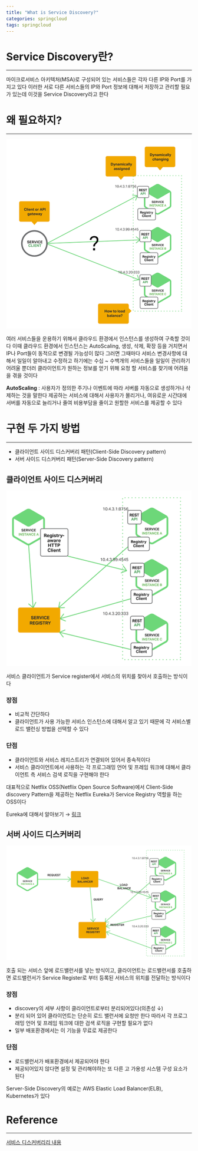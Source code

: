 ```yaml
---
title: "What is Service Discovery?"
categories: springcloud
tags: springcloud
---
```


# Service Discovery란?

<hr>

마이크로서비스 아키텍처(MSA)로 구성되어 있는 서비스들은 각자 다른 IP와 Port를 가지고 있다 이러한 서로 다른 서비스들의 IP와 Port 정보에 대해서 저장하고 관리할 필요가 있는데 이것을 Service Discovery라고 한다

# 왜 필요하지?

<hr>

![why service discovery](/assets/postImages/ServiceDiscoveryConcept/why%20service%20discovery.png)

여러 서비스들을 운용하기 위해서 클라우드 환경에서 인스턴스를 생성하여 구축할 것이다 이때 클라우드 환경에서 인스턴스는 AutoScaling, 생성, 삭제, 확장 등을 거치면서 IP나 Port들이 동적으로 변경될 가능성이 많다 그러면 그때마다 서비스 변경사항에 대해서 일일이 알아내고 수정하고 하기에는 수십 ~ 수백개의 서비스들을 일일이 관리하기 어려울 뿐더러 클라이언트가 원하는 정보를 얻기 위해 요청 할 서비스를 찾기에 어려움을 겪을 것이다

**AutoScaling** : 사용자가 정의한 주기나 이벤트에 따라 서버를 자동으로 생성하거나 삭제하는 것을 말한다 제공하는 서비스에 대해서 사용자가 몰리거나, 여유로운 시간대에 서버를 자동으로 늘리거나 줄여 비용부담을 줄이고 원할한 서비스를 제공할 수 있다

# 구현 두 가지 방법

<hr>

- 클라이언트 사이드 디스커버리 패턴(Client-Side Discovery pattern)
- 서버 사이드 디스커버리 패턴(Server-Side Discovery pattern)

## 클라이언트 사이드 디스커버리

![client-side discovery](/assets/postImages/ServiceDiscoveryConcept/client-side%20discovery.png)

서비스 클라이언트가 Service register에서 서비스의 위치를 찾아서 호출하는 방식이다

### 장점
- 비교적 간단하다
- 클라이언트가 사용 가능한 서비스 인스턴스에 대해서 알고 있기 때문에 각 서비스별 로드 밸런싱 방법을 선택할 수 있다

### 단점
- 클라이언트와 서비스 레지스트리가 연결되어 있어서 종속적이다
- 서비스 클라이언트에서 사용하는 각 프로그래밍 언어 및 프레임 워크에 대해서 클라이언트 측 서비스 검색 로직을 구현해야 한다

대표적으로 Netflix OSS(Netflix Open Source Software)에서 Client-Side discovery Pattern을 제공하는 Netflix Eureka가 Service Registry 역할을 하는 OSS이다

Eureka에 대해서 알아보기 → [링크](https://mangchhe.github.io/springcloud/2021/04/06/SpringCloudNetflixEureka/)

## 서버 사이드 디스커버리

![server-side discovery](/assets/postImages/ServiceDiscoveryConcept/server-side%20discovery.png)

호출 되는 서비스 앞에 로드밸런서를 넣는 방식이고, 클라이언트는 로드밸런서를 호출하면 로드밸런서가 Service Register로 부터 등록된 서비스의 위치를 전달하는 방식이다

### 장점
- discovery의 세부 사항이 클라이언트로부터 분리되어있다(의존성 ↓)
- 분리 되어 있어 클라이언트는 단순히 로드 밸런서에 요청만 한다 따라서 각 프로그래밍 언어 및 프레임 워크에 대한 검색 로직을 구현할 필요가 없다
- 일부 배포환경에서는 이 기능을 무료로 제공한다

### 단점
- 로드밸런서가 배포환경에서 제공되어야 한다
- 제공되어있지 않다면 설정 및 관리해야하는 또 다른 고 가용성 시스템 구성 요소가 된다

Server-Side Discovery의 예로는 AWS Elastic Load Balancer(ELB), Kubernetes가 있다

# Reference

<hr>

[서비스 디스커버리리 내용](https://www.nginx.com/blog/service-discovery-in-a-microservices-architecture/)
